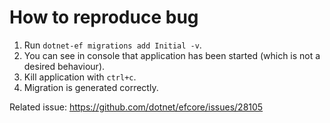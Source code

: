# How to reproduce bug
1. Run `dotnet-ef migrations add Initial -v`.
2. You can see in console that application has been started (which is not a desired behaviour).
3. Kill application with `ctrl+c`.
4. Migration is generated correctly.

Related issue: https://github.com/dotnet/efcore/issues/28105
